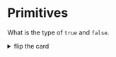 # Primitives

What is the type of `true` and `false`.

<details>
<summary>flip the card</summary>
<br>

## `"boolean"`

```js
'use strict';

let likesPizza = true;

console.log(likesPizza);
console.log(typeof likesPizza);
```

</details>
